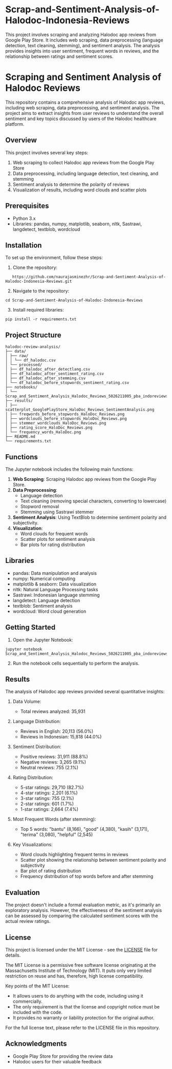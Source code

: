 # Scrap-and-Sentiment-Analysis-of-Halodoc-Indonesia-Reviews
This project involves scraping and analyzing Halodoc app reviews from Google Play Store. It includes web scraping, data preprocessing (language detection, text cleaning, stemming), and sentiment analysis. The analysis provides insights into user sentiment, frequent words in reviews, and the relationship between ratings and sentiment scores.

# Scraping and Sentiment Analysis of Halodoc Reviews

This repository contains a comprehensive analysis of Halodoc app reviews, including web scraping, data preprocessing, and sentiment analysis. The project aims to extract insights from user reviews to understand the overall sentiment and key topics discussed by users of the Halodoc healthcare platform.

## Overview

This project involves several key steps:
1. Web scraping to collect Halodoc app reviews from the Google Play Store
2. Data preprocessing, including language detection, text cleaning, and stemming
3. Sentiment analysis to determine the polarity of reviews
4. Visualization of results, including word clouds and scatter plots

## Prerequisites

- Python 3.x
- Libraries: pandas, numpy, matplotlib, seaborn, nltk, Sastrawi, langdetect, textblob, wordcloud

## Installation

To set up the environment, follow these steps:

1. Clone the repository:
```
   https://github.com/naurajasminezhr/Scrap-and-Sentiment-Analysis-of-Halodoc-Indonesia-Reviews.git
```

2. Navigate to the repository:
```
cd Scrap-and-Sentiment-Analysis-of-Halodoc-Indonesia-Reviews
```
3. Install required libraries:
```
pip install -r requirements.txt
```
## Project Structure
```
halodoc-review-analysis/
├── data/
│ ├── raw/
│ │ └── df_halodoc.csv
│ └── processed/
│ ├── df_halodoc_after_detectlang.csv
│ ├── df_halodoc_after_sentiment_rating.csv
│ ├── df_halodoc_after_stemming.csv
│ └── df_halodoc_before_stopwords_sentiment_rating.csv
├── notebooks/
│ └── Scrap_and_Sentiment_Analysis_Halodoc_Reviews_5026211005_pba_indoreviews.ipynb
├── results/
│ ├── scatterplot_GooglePlayStore_HaloDoc_Reviews_SentimentAnalysis.png
│ ├── freqwords_before_stopwords_HaloDoc_Reviews.png
│ ├── wordclouds_before_stopwords_HaloDoc_Reviews.png
│ ├── stemmer_wordclouds_HaloDoc_Reviews.png
│ ├── rating_score_HaloDoc_Reviews.png
│ └── frequency_words_HaloDoc.png
├── README.md
└── requirements.txt
```

## Functions

The Jupyter notebook includes the following main functions:

1. **Web Scraping**: Scraping Halodoc app reviews from the Google Play Store.
2. **Data Preprocessing**: 
   - Language detection
   - Text cleaning (removing special characters, converting to lowercase)
   - Stopword removal
   - Stemming using Sastrawi stemmer
3. **Sentiment Analysis**: Using TextBlob to determine sentiment polarity and subjectivity.
4. **Visualization**: 
   - Word clouds for frequent words
   - Scatter plots for sentiment analysis
   - Bar plots for rating distribution

## Libraries

- pandas: Data manipulation and analysis
- numpy: Numerical computing
- matplotlib & seaborn: Data visualization
- nltk: Natural Language Processing tasks
- Sastrawi: Indonesian language stemming
- langdetect: Language detection
- textblob: Sentiment analysis
- wordcloud: Word cloud generation

## Getting Started

1. Open the Jupyter Notebook:
```
jupyter notebook Scrap_and_Sentiment_Analysis_Halodoc_Reviews_5026211005_pba_indoreviews.ipynb
```

2. Run the notebook cells sequentially to perform the analysis.

## Results

The analysis of Halodoc app reviews provided several quantitative insights:

1. Data Volume:
   - Total reviews analyzed: 35,931

2. Language Distribution:
   - Reviews in English: 20,113 (56.0%)
   - Reviews in Indonesian: 15,818 (44.0%)

3. Sentiment Distribution:
   - Positive reviews: 31,911 (88.8%)
   - Negative reviews: 3,265 (9.1%)
   - Neutral reviews: 755 (2.1%)

4. Rating Distribution:
   - 5-star ratings: 29,710 (82.7%)
   - 4-star ratings: 2,201 (6.1%)
   - 3-star ratings: 755 (2.1%)
   - 2-star ratings: 601 (1.7%)
   - 1-star ratings: 2,664 (7.4%)

5. Most Frequent Words (after stemming):
   - Top 5 words: "bantu" (8,166), "good" (4,380), "kasih" (3,171), "terima" (3,080), "helpful" (2,545)

6. Key Visualizations:
   - Word clouds highlighting frequent terms in reviews
   - Scatter plot showing the relationship between sentiment polarity and subjectivity
   - Bar plot of rating distribution
   - Frequency distribution of top words before and after stemming


## Evaluation

The project doesn't include a formal evaluation metric, as it's primarily an exploratory analysis. However, the effectiveness of the sentiment analysis can be assessed by comparing the calculated sentiment scores with the actual review ratings.

## License

This project is licensed under the MIT License - see the [LICENSE](LICENSE) file for details.

The MIT License is a permissive free software license originating at the Massachusetts Institute of Technology (MIT). It puts only very limited restriction on reuse and has, therefore, high license compatibility.

Key points of the MIT License:
- It allows users to do anything with the code, including using it commercially.
- The only requirement is that the license and copyright notice must be included with the code.
- It provides no warranty or liability protection for the original author.

For the full license text, please refer to the LICENSE file in this repository.

## Acknowledgments

- Google Play Store for providing the review data
- Halodoc users for their valuable feedback
